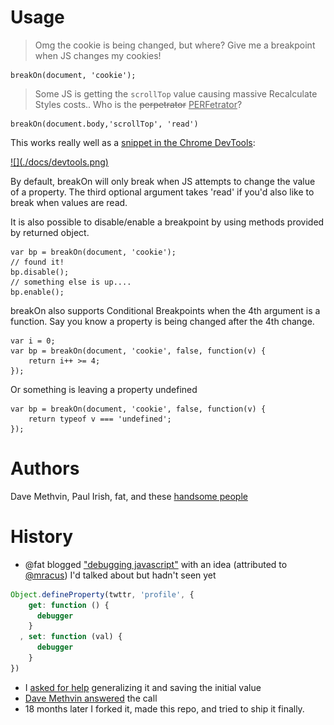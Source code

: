 # Usage

> Omg the cookie is being changed, but where? Give me a breakpoint when JS changes my cookies!

    breakOn(document, 'cookie');

> Some JS is getting the `scrollTop` value causing massive Recalculate Styles costs.. Who is the <del>perpetrator</del> <ins>PERFetrator</ins>?

    breakOn(document.body,'scrollTop', 'read')

This works really well as a [snippet in the Chrome DevTools](https://developers.google.com/chrome-developer-tools/docs/authoring-development-workflow#snippets):

<a href="https://developers.google.com/chrome-developer-tools/docs/authoring-development-workflow#snippets">
![](./docs/devtools.png)
</a>

By default, breakOn will only break when JS attempts to change the value of a property. The third optional argument takes 'read' if you'd also like to break when values are read.

It is also possible to disable/enable a breakpoint by using methods provided by returned object.

    var bp = breakOn(document, 'cookie');
    // found it!
    bp.disable();
    // something else is up....
    bp.enable();

breakOn also supports Conditional Breakpoints when the 4th argument is a function.
Say you know a property is being changed after the 4th change.

    var i = 0;
    var bp = breakOn(document, 'cookie', false, function(v) {
        return i++ >= 4;
    });

Or something is leaving a property undefined

    var bp = breakOn(document, 'cookie', false, function(v) {
        return typeof v === 'undefined';
    });
# Authors

Dave Methvin, Paul Irish, fat, and these [handsome people](https://github.com/paulirish/break-on-access/contributors)

# History

* @fat blogged ["debugging javascript"](http://wordsbyf.at/2011/12/23/debugging-javascript-is-a-lame-title/) with an idea (attributed to [@mracus](http://twitter.com/mracus)) I'd talked about but hadn't seen yet

```js
Object.defineProperty(twttr, 'profile', {
    get: function () {
      debugger
    }
  , set: function (val) {
      debugger
    }
})
```
* I [asked for help](http://i.imgur.com/o6eaMmT.png) generalizing it and saving the initial value
* [Dave Methvin answered](https://gist.github.com/1676346) the call
* 18 months later I forked it, made this repo, and tried to ship it finally.

